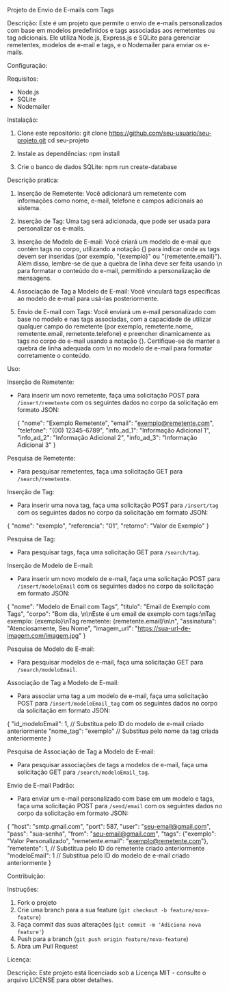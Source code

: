 Projeto de Envio de E-mails com Tags

Descrição:
Este é um projeto que permite o envio de e-mails personalizados com base em modelos predefinidos e tags associadas aos remetentes ou tag adicionais. 
Ele utiliza Node.js, Express.js e SQLite para gerenciar remetentes, modelos de e-mail e tags, e o Nodemailer para enviar os e-mails.

Configuração:

Requisitos:
- Node.js
- SQLite
- Nodemailer

Instalação:
1. Clone este repositório:
   git clone https://github.com/seu-usuario/seu-projeto.git
   cd seu-projeto

2. Instale as dependências:
   npm install

3. Crie o banco de dados SQLite:
   npm run create-database


Descrição pratica:

1. Inserção de Remetente: Você adicionará um remetente com informações como nome, e-mail, telefone e campos adicionais ao sistema.

2. Inserção de Tag: Uma tag será adicionada, que pode ser usada para personalizar os e-mails.

3. Inserção de Modelo de E-mail: Você criará um modelo de e-mail que contém tags no corpo, utilizando a notação {} para indicar onde 
as tags devem ser inseridas (por exemplo, "{exemplo}" ou "{remetente.email}"). Além disso, lembre-se de que a quebra de linha deve ser 
feita usando \n para formatar o conteúdo do e-mail, permitindo a personalização de mensagens.

4. Associação de Tag a Modelo de E-mail: Você vinculará tags específicas ao modelo de e-mail para usá-las posteriormente.

5. Envio de E-mail com Tags: Você enviará um e-mail personalizado com base no modelo e nas tags associadas, com a capacidade de 
utilizar qualquer campo do remetente (por exemplo, remetente.nome, remetente.email, remetente.telefone) e preencher dinamicamente as 
tags no corpo do e-mail usando a notação {}. Certifique-se de manter a quebra de linha adequada com \n no modelo de e-mail para formatar corretamente o conteúdo.


Uso:

Inserção de Remetente:
- Para inserir um novo remetente, faça uma solicitação POST para `/insert/remetente` com os seguintes dados no corpo da solicitação em formato JSON:

   {
     "nome": "Exemplo Remetente",
     "email": "exemplo@remetente.com",
     "telefone": "(00) 12345-6789",
     "info_ad_1": "Informação Adicional 1",
     "info_ad_2": "Informação Adicional 2",
     "info_ad_3": "Informação Adicional 3"
   }


Pesquisa de Remetente:
- Para pesquisar remetentes, faça uma solicitação GET para `/search/remetente`.

Inserção de Tag:
- Para inserir uma nova tag, faça uma solicitação POST para `/insert/tag` com os seguintes dados no corpo da solicitação em formato JSON:

{
  "nome": "exemplo",
  "referencia": "01",
  "retorno": "Valor de Exemplo"
}


Pesquisa de Tag:
- Para pesquisar tags, faça uma solicitação GET para `/search/tag`.

Inserção de Modelo de E-mail:
- Para inserir um novo modelo de e-mail, faça uma solicitação POST para `/insert/modeloEmail` com os seguintes dados no corpo da solicitação em formato JSON:

{
  "nome": "Modelo de Email com Tags",
  "titulo": "Email de Exemplo com Tags",
  "corpo": "Bom dia, \n\nEste é um email de exemplo com tags:\nTag exemplo: {exemplo}\nTag remetente: {remetente.email}\n\n",
  "assinatura": "Atenciosamente, Seu Nome",
  "imagem_url": "https://sua-url-de-imagem.com/imagem.jpg"
}


Pesquisa de Modelo de E-mail:
- Para pesquisar modelos de e-mail, faça uma solicitação GET para `/search/modeloEmail`.

Associação de Tag a Modelo de E-mail:
- Para associar uma tag a um modelo de e-mail, faça uma solicitação POST para `/insert/modeloEmail_tag` com os seguintes dados no corpo da solicitação em formato JSON:

{
  "id_modeloEmail": 1, // Substitua pelo ID do modelo de e-mail criado anteriormente
  "nome_tag": "exemplo" // Substitua pelo nome da tag criada anteriormente
}

Pesquisa de Associação de Tag a Modelo de E-mail:
- Para pesquisar associações de tags a modelos de e-mail, faça uma solicitação GET para `/search/modeloEmail_tag`.

Envio de E-mail Padrão:
- Para enviar um e-mail personalizado com base em um modelo e tags, faça uma solicitação POST para `/send/email` com os seguintes dados no corpo da solicitação em formato JSON:

{
  "host": "smtp.gmail.com",
  "port": 587,
  "user": "seu-email@gmail.com",    
  "pass": "sua-senha",
  "from": "seu-email@gmail.com",
  "tags": {"exemplo": "Valor Personalizado", "remetente.email": "exemplo@remetente.com"},
  "remetente": 1, // Substitua pelo ID do remetente criado anteriormente
  "modeloEmail":  1 // Substitua pelo ID do modelo de e-mail criado anteriormente
}



Contribuição:

Instruções:
1. Fork o projeto
2. Crie uma branch para a sua feature (`git checkout -b feature/nova-feature`)
3. Faça commit das suas alterações (`git commit -m 'Adiciona nova feature'`)
4. Push para a branch (`git push origin feature/nova-feature`)
5. Abra um Pull Request

Licença:

Descrição:
Este projeto está licenciado sob a Licença MIT - consulte o arquivo LICENSE para obter detalhes.
